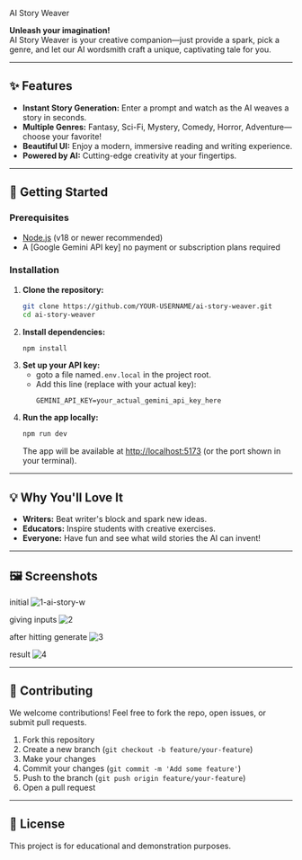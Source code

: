  AI Story Weaver

**Unleash your imagination!**  
AI Story Weaver is your creative companion—just provide a spark, pick a genre, and let our AI wordsmith craft a unique, captivating tale for you.

---

## ✨ Features
- **Instant Story Generation:** Enter a prompt and watch as the AI weaves a story in seconds.
- **Multiple Genres:** Fantasy, Sci-Fi, Mystery, Comedy, Horror, Adventure—choose your favorite!
- **Beautiful UI:** Enjoy a modern, immersive reading and writing experience.
- **Powered by  AI:** Cutting-edge creativity at your fingertips.

---

## 🚀 Getting Started

### Prerequisites
- [Node.js](https://nodejs.org/) (v18 or newer recommended)
- A [Google Gemini API key] no payment or subscription plans required
### Installation
1. **Clone the repository:**
   ```sh
   git clone https://github.com/YOUR-USERNAME/ai-story-weaver.git
   cd ai-story-weaver
   ```
2. **Install dependencies:**
   ```sh
   npm install
   ```
3. **Set up your API key:**
   - goto  a file named`.env.local` in the project root.
   - Add this line (replace with your actual key):
     ```
     GEMINI_API_KEY=your_actual_gemini_api_key_here
     ```
4. **Run the app locally:**
   ```sh
   npm run dev
   ```
   The app will be available at [http://localhost:5173](http://localhost:5173) (or the port shown in your terminal).

---

## 💡 Why You'll Love It
- **Writers:** Beat writer's block and spark new ideas.
- **Educators:** Inspire students with creative exercises.
- **Everyone:** Have fun and see what wild stories the AI can invent!

---

## 🖼️ Screenshots
initial
![1-ai-story-w](https://github.com/user-attachments/assets/5c07933b-0d13-4db3-9a9b-a74c9a8653c1)

giving inputs
![2](https://github.com/user-attachments/assets/edac7b25-3ced-40f9-8c45-fab30a0e55d1)

after hitting generate
![3](https://github.com/user-attachments/assets/80c12cb2-458a-4e69-b097-19f524af41ae)


result
![4](https://github.com/user-attachments/assets/1f5f2747-4267-4f0e-b3b9-5b82e830b139)










---

## 🤝 Contributing
We welcome contributions! Feel free to fork the repo, open issues, or submit pull requests.

1. Fork this repository
2. Create a new branch (`git checkout -b feature/your-feature`)
3. Make your changes
4. Commit your changes (`git commit -m 'Add some feature'`)
5. Push to the branch (`git push origin feature/your-feature`)
6. Open a pull request

---

## 📄 License
This project is for educational and demonstration purposes.



